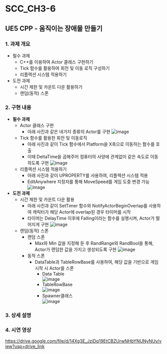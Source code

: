 # SCC_CH3-6
## UE5 CPP - 움직이는 장애물 만들기
### 1. 과제 개요
* 필수 과제
  * C++를 이용하여 Actor 클래스 구현하기
  * Tick 함수를 활용하여 회전 및 이동 로직 구성하기
  * 리플렉션 시스템 적용하기
* 도전 과제
  * 시간 제한 및 카운트 다운 활용하기
  * 랜덤(동적) 스폰

### 2. 구현 내용
* **필수 과제**
  * Actor 클래스 구현
    * 아래 사진과 같은 네가지 종류의 Actor를 구현 
![image](https://github.com/user-attachments/assets/77a6d5bb-e57f-420a-a8fe-e62f87213b9d)
  * Tick 함수를 활용한 회전 및 이동로직
    * 아래 사진과 같이 Tick 함수에서 Platform을 X축으로 이동하는 함수를 호출
    * 이때 DeltaTime을 곱해주어 컴퓨터의 사양에 관계없이 같은 속도로 이동하도록 구현
      ![image](https://github.com/user-attachments/assets/b12659f3-d0a7-4e9c-981c-2ca277420007)
  * 리플렉션 시스템 적용하기
    * 아래 사진과 같이 UPROPERTY를 사용하여, 리플렉션 시스템 적용
    * EditAnywhere 지정자를 통해 MoveSpeed를 게임 도중 변경 가능
      ![image](https://github.com/user-attachments/assets/bf4adf98-f648-48ad-b207-081bb6653be3)
* **도전 과제**
  * 시간 제한 및 카운트 다운 활용
    * 아래 사진과 같이 SetTimer 함수와 NotifyActorBeginOverlap를 사용하여 캐릭터가 해당 Actor에 overlap된 경우 타이머를 시작
    * 타이머는 DelayTime 이후에 Falling이라는 함수를 실행시켜, Actor가 떨어지게 구현
      ![image](https://github.com/user-attachments/assets/310f5a77-e0af-404a-a535-43fa646dc521)
  * 랜덤(동적) 스폰
    * 랜덤 스폰
      * Max와 Min 값을 지정해 둔 후 RandRange와 RandBool을 통해, Actor가 랜덤한 값을 가지고 생성되도록 구현
        ![image](https://github.com/user-attachments/assets/3948c1ed-69b4-486a-8c84-a2cd5e53769e)
    * 동적 스폰
      * DataTable과 TableRowBase를 사용하여, 해당 값을 기반으로 게임 시작 시 Actor를 스폰
        * Data Table<br/>
          ![image](https://github.com/user-attachments/assets/ce27303b-d4fc-4180-8bdd-d22adf6fbc13) <br/>
        * TableRowBase <br/>
          ![image](https://github.com/user-attachments/assets/34c3b5f9-9e2a-4c15-94e7-ad8968a0604a) <br/>
        * Spawner클래스 <br/>
          ![image](https://github.com/user-attachments/assets/0de06117-3b5f-4612-9667-807769d45597) <br/>
          
### 3. 상세 설명

### 4. 시연 영상
https://drive.google.com/file/d/14Xg3E_JziDq19EtCBZUrwNHbYNUNyNUv/view?usp=drive_link



      


    
